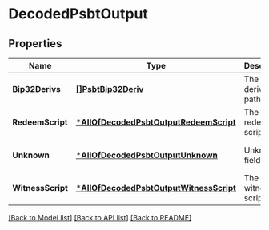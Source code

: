# DecodedPsbtOutput

## Properties
Name | Type | Description | Notes
------------ | ------------- | ------------- | -------------
**Bip32Derivs** | [**[]PsbtBip32Deriv**](PSBTBip32Deriv.md) | The BIP32 derivation paths | [optional] [default to null]
**RedeemScript** | [***AllOfDecodedPsbtOutputRedeemScript**](AllOfDecodedPsbtOutputRedeemScript.md) | The redeem script | [optional] [default to null]
**Unknown** | [***AllOfDecodedPsbtOutputUnknown**](AllOfDecodedPsbtOutputUnknown.md) | Unknown fields | [optional] [default to null]
**WitnessScript** | [***AllOfDecodedPsbtOutputWitnessScript**](AllOfDecodedPsbtOutputWitnessScript.md) | The witness script | [optional] [default to null]

[[Back to Model list]](../README.md#documentation-for-models) [[Back to API list]](../README.md#documentation-for-api-endpoints) [[Back to README]](../README.md)

